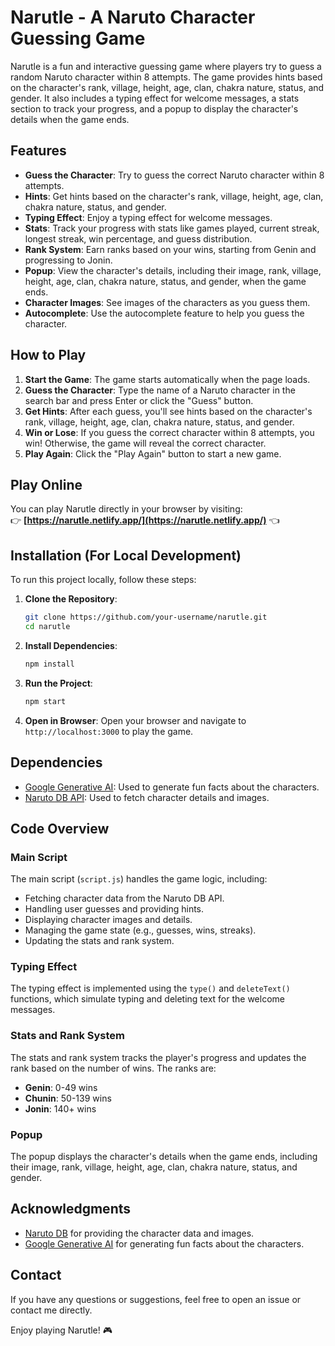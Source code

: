 # Narutle - A Naruto Character Guessing Game

Narutle is a fun and interactive guessing game where players try to guess a random Naruto character within 8 attempts. The game provides hints based on the character's rank, village, height, age, clan, chakra nature, status, and gender. It also includes a typing effect for welcome messages, a stats section to track your progress, and a popup to display the character's details when the game ends.

## Features

- **Guess the Character**: Try to guess the correct Naruto character within 8 attempts.
- **Hints**: Get hints based on the character's rank, village, height, age, clan, chakra nature, status, and gender.
- **Typing Effect**: Enjoy a typing effect for welcome messages.
- **Stats**: Track your progress with stats like games played, current streak, longest streak, win percentage, and guess distribution.
- **Rank System**: Earn ranks based on your wins, starting from Genin and progressing to Jonin.
- **Popup**: View the character's details, including their image, rank, village, height, age, clan, chakra nature, status, and gender, when the game ends.
- **Character Images**: See images of the characters as you guess them.
- **Autocomplete**: Use the autocomplete feature to help you guess the character.

## How to Play

1. **Start the Game**: The game starts automatically when the page loads.
2. **Guess the Character**: Type the name of a Naruto character in the search bar and press Enter or click the "Guess" button.
3. **Get Hints**: After each guess, you'll see hints based on the character's rank, village, height, age, clan, chakra nature, status, and gender.
4. **Win or Lose**: If you guess the correct character within 8 attempts, you win! Otherwise, the game will reveal the correct character.
5. **Play Again**: Click the "Play Again" button to start a new game.

## Play Online

You can play Narutle directly in your browser by visiting:  
👉 **[https://narutle.netlify.app/](https://narutle.netlify.app/)** 👈

## Installation (For Local Development)

To run this project locally, follow these steps:

1. **Clone the Repository**:
   ```bash
   git clone https://github.com/your-username/narutle.git
   cd narutle
   ```

2. **Install Dependencies**:
   ```bash
   npm install
   ```

3. **Run the Project**:
   ```bash
   npm start
   ```

4. **Open in Browser**:
   Open your browser and navigate to `http://localhost:3000` to play the game.

## Dependencies

- [Google Generative AI](https://www.npmjs.com/package/@google/generative-ai): Used to generate fun facts about the characters.
- [Naruto DB API](https://narutodb.xyz/): Used to fetch character details and images.

## Code Overview

### Main Script

The main script (`script.js`) handles the game logic, including:

- Fetching character data from the Naruto DB API.
- Handling user guesses and providing hints.
- Displaying character images and details.
- Managing the game state (e.g., guesses, wins, streaks).
- Updating the stats and rank system.

### Typing Effect

The typing effect is implemented using the `type()` and `deleteText()` functions, which simulate typing and deleting text for the welcome messages.

### Stats and Rank System

The stats and rank system tracks the player's progress and updates the rank based on the number of wins. The ranks are:

- **Genin**: 0-49 wins
- **Chunin**: 50-139 wins
- **Jonin**: 140+ wins

### Popup

The popup displays the character's details when the game ends, including their image, rank, village, height, age, clan, chakra nature, status, and gender.

## Acknowledgments

- [Naruto DB](https://narutodb.xyz/) for providing the character data and images.
- [Google Generative AI](https://www.npmjs.com/package/@google/generative-ai) for generating fun facts about the characters.

## Contact

If you have any questions or suggestions, feel free to open an issue or contact me directly.

Enjoy playing Narutle! 🎮
